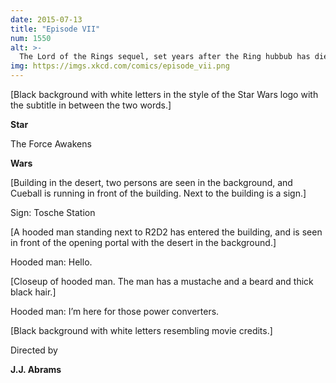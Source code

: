 ```yaml
---
date: 2015-07-13
title: "Episode VII"
num: 1550
alt: >-
  The Lord of the Rings sequel, set years after the Ring hubbub has died down, is just Samwise discreetly creeping back to Bag End to finish dropping the eaves.
img: https://imgs.xkcd.com/comics/episode_vii.png
---
```

[Black background with white letters in the style of the Star Wars logo with the subtitle in between the two words.]

**Star**

The Force Awakens

**Wars**

[Building in the desert, two persons are seen in the background, and Cueball is running in front of the building. Next to the building is a sign.]

Sign: Tosche Station

[A hooded man standing next to R2D2 has entered the building, and is seen in front of the opening portal with the desert in the background.]

Hooded man: Hello.

[Closeup of hooded man. The man has a mustache and a beard and thick black hair.]

Hooded man: I’m here for those power converters.

[Black background with white letters resembling movie credits.]

Directed by

**J.J. Abrams**